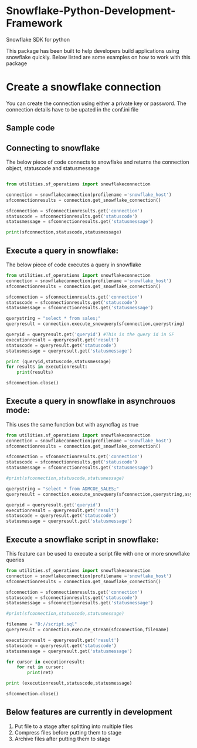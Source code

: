 # Snowflake-Python-Development-Framework
Snowflake SDK for python

This package has been built to help developers build applications using snowflake quickly. Below listed are some examples on how to work with this package

# Create a snowflake connection
You can create the connection using either a private key or password. The connection details have to be upated in the conf.ini file

Sample code
--------------

Connecting to snowflake
------------------------

The below piece of code connects to snowflake and returns the connection object, statuscode and statusmessage

```python

from utilities.sf_operations import snowflakeconnection

connection = snowflakeconnection(profilename ='snowflake_host')
sfconnectionresults = connection.get_snowflake_connection()

sfconnection = sfconnectionresults.get('connection')
statuscode = sfconnectionresults.get('statuscode')
statusmessage = sfconnectionresults.get('statusmessage')

print(sfconnection,statuscode,statusmessage)

```
Execute a query in snowflake:
-----------------------------------
The below piece of code executes a query in snowflake

```python
from utilities.sf_operations import snowflakeconnection
connection = snowflakeconnection(profilename ='snowflake_host')
sfconnectionresults = connection.get_snowflake_connection()

sfconnection = sfconnectionresults.get('connection')
statuscode = sfconnectionresults.get('statuscode')
statusmessage = sfconnectionresults.get('statusmessage')

querystring = "select * from sales;"
queryresult = connection.execute_snowquery(sfconnection,querystring)

queryid = queryresult.get('queryid') #This is the query id in SF
executionresult = queryresult.get('result')
statuscode = queryresult.get('statuscode')
statusmessage = queryresult.get('statusmessage')

print (queryid,statuscode,statusmessage)
for results in executionresult:
    print(results)

sfconnection.close()

```
Execute a query in snowflake in asynchrouos mode:
------------------------------------------------
This uses the same function but with asyncflag as true

```python
from utilities.sf_operations import snowflakeconnection
connection = snowflakeconnection(profilename ='snowflake_host')
sfconnectionresults = connection.get_snowflake_connection()

sfconnection = sfconnectionresults.get('connection')
statuscode = sfconnectionresults.get('statuscode')
statusmessage = sfconnectionresults.get('statusmessage')

#print(sfconnection,statuscode,statusmessage)

querystring = "select * from ADMCOE_SALES;"
queryresult = connection.execute_snowquery(sfconnection,querystring,asyncflag=True)

queryid = queryresult.get('queryid')
executionresult = queryresult.get('result')
statuscode = queryresult.get('statuscode')
statusmessage = queryresult.get('statusmessage')

```
Execute a snowflake script in snowflake:
------------------------------------------------
This feature can be used to execute a script file with one or
more snowflake queries

```python
from utilities.sf_operations import snowflakeconnection
connection = snowflakeconnection(profilename ='snowflake_host')
sfconnectionresults = connection.get_snowflake_connection()

sfconnection = sfconnectionresults.get('connection')
statuscode = sfconnectionresults.get('statuscode')
statusmessage = sfconnectionresults.get('statusmessage')

#print(sfconnection,statuscode,statusmessage)

filename = "D://script.sql"
queryresult = connection.execute_stream(sfconnection,filename)

executionresult = queryresult.get('result')
statuscode = queryresult.get('statuscode')
statusmessage = queryresult.get('statusmessage')

for cursor in executionresult:
    for ret in cursor:
        print(ret)

print (executionresult,statuscode,statusmessage)

sfconnection.close()
```

Below features are currently in development
------------------------------------------------------
1. Put file to a stage after splitting into multiple files
2. Compress files before putting them to stage
3. Archive files after putting them to stage






